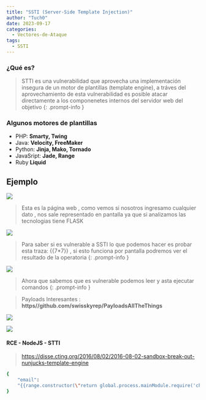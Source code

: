 ```yaml
---
title: "SSTI (Server-Side Template Injection)"
author: "Tuch0"
date: 2023-09-17
categories:
  - Vectores-de-Ataque
tags:
  - SSTI
---
```


### ¿Qué es?

> STTI es una vulnerabilidad que aprovecha una implementación insegura de un motor de plantillas (template engine), a tráves del aprovechamiento de esta vulnerabilidad es posible atacar directamente a los componenetes internos del servidor web del objetivo
{: .prompt-info }

### Algunos motores de plantillas

- PHP: **Smarty, Twing**
- Java: **Velocity, FreeMaker**
- Python: **Jinja, Mako, Tornado**
- JavaSript: **Jade, Range**
- Ruby **Liquid**

## Ejemplo

![](../../assets/VectoresDeAtaque/SSTI-(Server-Side-Template-Inyection)/1.jpg)

> Esta es la página web , como vemos si nosotros ingresamo cualquier dato , nos sale representado en pantalla ya que si analizamos las tecnologias tiene FLASK

![](../../assets/VectoresDeAtaque/SSTI-(Server-Side-Template-Inyection)/2.jpg)

> Para saber si es vulnerable a SSTI lo que podemos hacer es probar esta traza: {{7*7}} , si esto funciona por pantalla podremos ver el resultado de la operatoria
{: .prompt-info }

![](../../assets/VectoresDeAtaque/SSTI-(Server-Side-Template-Inyection)/3.jpg)

> Ahora que sabemos que es vulnerable podemos leer y asta ejecutar comandos
{: .prompt-info }

> Payloads Interesantes : **https//github.com/swisskyrep/PayloadsAllTheThings**

![](../../assets/VectoresDeAtaque/SSTI-(Server-Side-Template-Inyection)/4.jpg)

![](../../assets/VectoresDeAtaque/SSTI-(Server-Side-Template-Inyection)/5.jpg)

#### RCE - NodeJS - STTI

> https://disse.cting.org/2016/08/02/2016-08-02-sandbox-break-out-nunjucks-template-engine

```bash
{
	"email":
	"{{range.constructor(\"return global.process.mainModule.require('child_process').execSync('tail /etc/passwd')\")()}}"
}
```